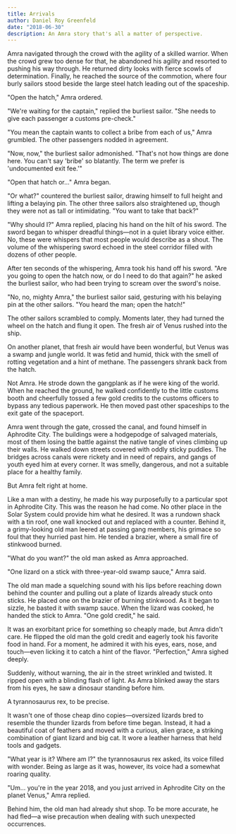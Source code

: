 ```yaml
---
title: Arrivals
author: Daniel Roy Greenfeld
date: "2018-06-30"
description: An Amra story that's all a matter of perspective.
---
```


Amra navigated through the crowd with the agility of a skilled warrior. When the crowd grew too dense for that, he abandoned his agility and resorted to pushing his way through. He returned dirty looks with fierce scowls of determination. Finally, he reached the source of the commotion, where four burly sailors stood beside the large steel hatch leading out of the spaceship.

"Open the hatch," Amra ordered.

"We're waiting for the captain," replied the burliest sailor. "She needs to give each passenger a customs pre-check."

"You mean the captain wants to collect a bribe from each of us," Amra grumbled. The other passengers nodded in agreement.

"Now, now," the burliest sailor admonished. "That's not how things are done here. You can't say 'bribe' so blatantly. The term we prefer is 'undocumented exit fee.'"

"Open that hatch or..." Amra began.

"Or what?" countered the burliest sailor, drawing himself to full height and lifting a belaying pin. The other three sailors also straightened up, though they were not as tall or intimidating. "You want to take that back?"

"Why should I?" Amra replied, placing his hand on the hilt of his sword. The sword began to whisper dreadful things—not in a quiet library voice either. No, these were whispers that most people would describe as a shout. The volume of the whispering sword echoed in the steel corridor filled with dozens of other people.

After ten seconds of the whispering, Amra took his hand off his sword. "Are you going to open the hatch now, or do I need to do that again?" he asked the burliest sailor, who had been trying to scream over the sword's noise.

"No, no, mighty Amra," the burliest sailor said, gesturing with his belaying pin at the other sailors. "You heard the man; open the hatch!"

The other sailors scrambled to comply. Moments later, they had turned the wheel on the hatch and flung it open. The fresh air of Venus rushed into the ship.

On another planet, that fresh air would have been wonderful, but Venus was a swamp and jungle world. It was fetid and humid, thick with the smell of rotting vegetation and a hint of methane. The passengers shrank back from the hatch.

Not Amra. He strode down the gangplank as if he were king of the world. When he reached the ground, he walked confidently to the little customs booth and cheerfully tossed a few gold credits to the customs officers to bypass any tedious paperwork. He then moved past other spaceships to the exit gate of the spaceport.

Amra went through the gate, crossed the canal, and found himself in Aphrodite City. The buildings were a hodgepodge of salvaged materials, most of them losing the battle against the native tangle of vines climbing up their walls. He walked down streets covered with oddly sticky puddles. The bridges across canals were rickety and in need of repairs, and gangs of youth eyed him at every corner. It was smelly, dangerous, and not a suitable place for a healthy family.

But Amra felt right at home.

Like a man with a destiny, he made his way purposefully to a particular spot in Aphrodite City. This was the reason he had come. No other place in the Solar System could provide him what he desired. It was a rundown shack with a tin roof, one wall knocked out and replaced with a counter. Behind it, a grimy-looking old man leered at passing gang members, his grimace so foul that they hurried past him. He tended a brazier, where a small fire of stinkwood burned. 

"What do you want?" the old man asked as Amra approached.

"One lizard on a stick with three-year-old swamp sauce," Amra said.

The old man made a squelching sound with his lips before reaching down behind the counter and pulling out a plate of lizards already stuck onto sticks. He placed one on the brazier of burning stinkwood. As it began to sizzle, he basted it with swamp sauce. When the lizard was cooked, he handed the stick to Amra. "One gold credit," he said.

It was an exorbitant price for something so cheaply made, but Amra didn't care. He flipped the old man the gold credit and eagerly took his favorite food in hand. For a moment, he admired it with his eyes, ears, nose, and touch—even licking it to catch a hint of the flavor. "Perfection," Amra sighed deeply.

Suddenly, without warning, the air in the street wrinkled and twisted. It ripped open with a blinding flash of light. As Amra blinked away the stars from his eyes, he saw a dinosaur standing before him.

A tyrannosaurus rex, to be precise.

It wasn't one of those cheap dino copies—oversized lizards bred to resemble the thunder lizards from before time began. Instead, it had a beautiful coat of feathers and moved with a curious, alien grace, a striking combination of giant lizard and big cat. It wore a leather harness that held tools and gadgets.

"What year is it? Where am I?" the tyrannosaurus rex asked, its voice filled with wonder. Being as large as it was, however, its voice had a somewhat roaring quality.

"Um... you're in the year 2018, and you just arrived in Aphrodite City on the planet Venus," Amra replied.

Behind him, the old man had already shut shop. To be more accurate, he had fled—a wise precaution when dealing with such unexpected occurrences.
